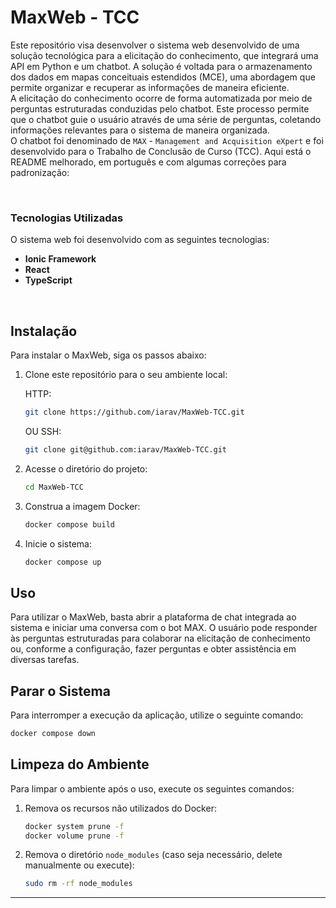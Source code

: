 # MaxWeb - TCC
Este repositório visa desenvolver o sistema web desenvolvido de uma solução tecnológica para a elicitação do conhecimento, que integrará uma API em Python e um chatbot. A solução é voltada para o armazenamento dos dados em mapas conceituais estendidos (MCE), uma abordagem que permite organizar e recuperar as informações de maneira eficiente.<br>
A elicitação do conhecimento ocorre de forma automatizada por meio de perguntas estruturadas conduzidas pelo chatbot. Este processo permite que o chatbot guie o usuário através de uma série de perguntas, coletando informações relevantes para o sistema de maneira organizada. <br>
O chatbot foi denominado de `MAX` - `Management and Acquisition eXpert` e foi desenvolvido para o Trabalho de Conclusão de Curso (TCC).
Aqui está o README melhorado, em português e com algumas correções para padronização:

<br>

### Tecnologias Utilizadas

O sistema web foi desenvolvido com as seguintes tecnologias:
- **Ionic Framework**
- **React**
- **TypeScript**

<br>


## Instalação

Para instalar o MaxWeb, siga os passos abaixo:

1. Clone este repositório para o seu ambiente local:

    HTTP:
    ```bash
    git clone https://github.com/iarav/MaxWeb-TCC.git
    ```
    OU SSH:

    ```bash
    git clone git@github.com:iarav/MaxWeb-TCC.git
    ```

2. Acesse o diretório do projeto:
   ```bash
   cd MaxWeb-TCC
   ```
3. Construa a imagem Docker:
   ```bash
   docker compose build
   ```
4. Inicie o sistema:
   ```bash
   docker compose up
   ```

## Uso

Para utilizar o MaxWeb, basta abrir a plataforma de chat integrada ao sistema e iniciar uma conversa com o bot MAX. O usuário pode responder às perguntas estruturadas para colaborar na elicitação de conhecimento ou, conforme a configuração, fazer perguntas e obter assistência em diversas tarefas.

## Parar o Sistema

Para interromper a execução da aplicação, utilize o seguinte comando:
```bash
docker compose down
```

## Limpeza do Ambiente

Para limpar o ambiente após o uso, execute os seguintes comandos:

1. Remova os recursos não utilizados do Docker:
   ```bash
   docker system prune -f
   docker volume prune -f
   ```
2. Remova o diretório `node_modules` (caso seja necessário, delete manualmente ou execute):
   ```bash
   sudo rm -rf node_modules
   ```

---
